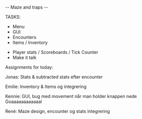 -- Maze and traps --

TASKS:
+ Menu
+ GUI
+ Encounters
+ Items / Inventory

- Player stats / Scoreboards / Tick Counter
- Make it talk

Assignments for today:

Jonas: Stats & subtracted stats efter encounter

Emilie: Inventory & Items og integrering

Kennie: GUI, bug med movement når man holder knappen nede
Goaaaaaaaaaaaal

René: Maze design, encounter og stats integrering
